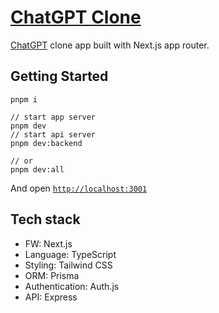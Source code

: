 # [ChatGPT Clone](https://chat-gpt-clone.vercel.app/)

[ChatGPT](https://chat.openai.com/) clone app built with Next.js app router.

## Getting Started

```
pnpm i

// start app server
pnpm dev
// start api server
pnpm dev:backend

// or
pnpm dev:all
```

And open [`http://localhost:3001`](http://localhost:3001)

## Tech stack

- FW: Next.js
- Language: TypeScript
- Styling: Tailwind CSS
- ORM: Prisma
- Authentication: Auth.js
- API: Express
